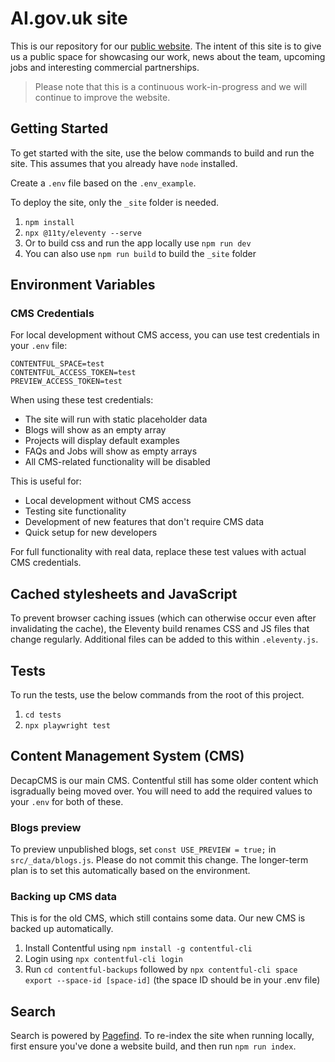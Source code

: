 # AI.gov.uk site

This is our repository for our [public website](https://ai.gov.uk/). The intent of this site is to give us a public space for showcasing our work, news about the team, upcoming jobs and interesting commercial partnerships.

> Please note that this is a continuous work-in-progress and we will continue to improve the website.


## Getting Started

To get started with the site, use the below commands to build and run the site. This assumes that you already have `node` installed.

Create a `.env` file based on the `.env_example`.

To deploy the site, only the `_site` folder is needed.

1. `npm install`
2. `npx @11ty/eleventy --serve`
3. Or to build css and run the app locally use `npm run dev`
4. You can also use `npm run build` to build the `_site` folder


## Environment Variables

### CMS Credentials
For local development without CMS access, you can use test credentials in your `.env` file:

```
CONTENTFUL_SPACE=test
CONTENTFUL_ACCESS_TOKEN=test
PREVIEW_ACCESS_TOKEN=test
```

When using these test credentials:
- The site will run with static placeholder data
- Blogs will show as an empty array
- Projects will display default examples
- FAQs and Jobs will show as empty arrays
- All CMS-related functionality will be disabled

This is useful for:
- Local development without CMS access
- Testing site functionality
- Development of new features that don't require CMS data
- Quick setup for new developers

For full functionality with real data, replace these test values with actual CMS credentials.


## Cached stylesheets and JavaScript

To prevent browser caching issues (which can otherwise occur even after invalidating the cache), the Eleventy build renames CSS and JS files that change regularly. Additional files can be added to this within `.eleventy.js`.


## Tests

To run the tests, use the below commands from the root of this project.

1. `cd tests`
2. `npx playwright test`


## Content Management System (CMS)

DecapCMS is our main CMS. Contentful still has some older content which isgradually being moved over. You will need to add the required values to your `.env` for both of these.


### Blogs preview

To preview unpublished blogs, set `const USE_PREVIEW = true;` in `src/_data/blogs.js`. Please do not commit this change. The longer-term plan is to set this automatically based on the environment.


### Backing up CMS data

This is for the old CMS, which still contains some data. Our new CMS is backed up automatically.

1. Install Contentful using `npm install -g contentful-cli`
2. Login using `npx contentful-cli login` 
3. Run `cd contentful-backups` followed by `npx contentful-cli space export --space-id [space-id]` (the space ID should be in your .env file)


## Search

Search is powered by [Pagefind](https://pagefind.app/). To re-index the site when running locally, first ensure you've done a website build, and then run `npm run index`.
